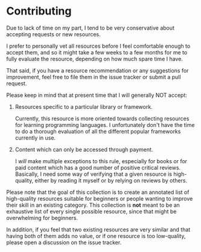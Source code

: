 # Contributing

Due to lack of time on my part, I tend to be very conservative about accepting
requests or new resources.

I prefer to personally vet all resources before I feel comfortable enough to
accept them, and so it might take a few weeks to a few months for me to fully
evaluate the resource, depending on how much spare time I have.

That said, if you have a resource recommendation or any suggestions for improvement,
feel free to file them in the issue tracker or submit a pull request.

Please keep in mind that at present time that I will generally NOT accept:

1.  Resources specific to a particular library or framework.

    Currently, this resource is more oriented towards collecting resources for
    learning programming languages. I unfortunately don't have the time to do a
    thorough evaluation of all the different popular frameworks currently in use.

2.  Content which can only be accessed through payment.

    I _will_ make multiple exceptions to this rule, especially for books or
    for paid content which has a good number of positive critical reviews.
    Basically, I need some way of verifying that a given resource is
    high-quality, either by reading it myself or by relying on reviews by
    others.

Please note that the goal of this collection is to create an annotated list of
high-quality resources suitable for beginners or people wanting to improve their
skill in an existing category. This collection is **not** meant to be an exhaustive
list of every single possible resource, since that might be overwhelming for
beginners.

In addition, if you feel that two existing resources are very similar and that
having both of them adds no value, or if one resource is too low-quality, please
open a discussion on the issue tracker. 

  [is]: https://github.com/Michael0x2a/curated-programming-resources/issues


